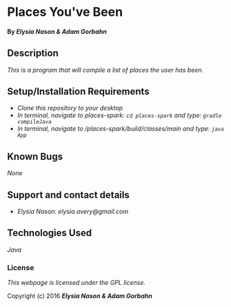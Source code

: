 # Places You've Been

#### By _**Elysia Nason &amp; Adam Gorbahn**_

## Description

_This is a program that will compile a list of places the user has been._

## Setup/Installation Requirements

* _Clone this repository to your desktop_
* _In terminal, navigate to places-spark: `cd places-spark` and type: `gradle compileJava`_
* _In terminal, navigate to /places-spark/build/classes/main and type: `java App`_

## Known Bugs

_None_

## Support and contact details

* _Elysia Nason: elysia.avery@gmail.com_

## Technologies Used

_Java_

### License

*This webpage is licensed under the GPL license.*

Copyright (c) 2016 **_Elysia Nason &amp; Adam Gorbahn_**
